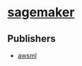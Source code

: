 # [sagemaker](https://pypi.org/project/sagemaker)



## Publishers
- [awsml](https://pypi.org/user/awsml)

